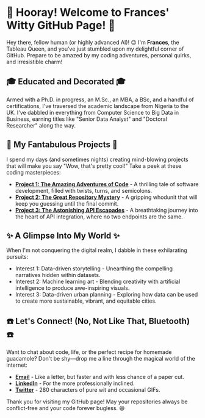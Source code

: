 # :tada: Hooray! Welcome to Frances' Witty GitHub Page! :tada:

Hey there, fellow human (or highly advanced AI)! :wink: I'm **Frances**, the Tableau Queen, and you've just stumbled upon my delightful corner of GitHub. Prepare to be amazed by my coding adventures, personal quirks, and irresistible charm!

## :mortar_board: Educated and Decorated :mortar_board:

Armed with a Ph.D. in progress, an M.Sc., an MBA, a BSc, and a handful of certifications, I've traversed the academic landscape from Nigeria to the UK.
I've dabbled in everything from Computer Science to Big Data in Business, earning titles like "Senior Data Analyst" and "Doctoral Researcher" along the way.

## :rocket: My Fantabulous Projects :rocket:

I spend my days (and sometimes nights) creating mind-blowing projects that will make you say "Wow, that's pretty cool!" Take a peek at these coding masterpieces:

- [**Project 1: The Amazing Adventures of Code**](https://github.com/yourusername/amazing-adventures) - A thrilling tale of software development, filled with twists, turns, and semicolons.
- [**Project 2: The Great Repository Mystery**](https://github.com/yourusername/repository-mystery) - A gripping whodunit that will keep you guessing until the final commit.
- [**Project 3: The Astonishing API Escapades**](https://github.com/yourusername/api-escapades) - A breathtaking journey into the heart of API integration, where no two endpoints are the same.

## :sparkles: A Glimpse Into My World :sparkles:

When I'm not conquering the digital realm, I dabble in these exhilarating pursuits:

- Interest 1: Data-driven storytelling - Unearthing the compelling narratives hidden within datasets.
- Interest 2: Machine learning art - Blending creativity with artificial intelligence to produce awe-inspiring visuals.
- Interest 3: Data-driven urban planning - Exploring how data can be used to create more sustainable, vibrant, and equitable cities.

## :phone: Let's Connect! (No, Not Like That, Bluetooth) :phone:

Want to chat about code, life, or the perfect recipe for homemade guacamole? Don't be shy—drop me a line through the magical world of the internet:


- [**Email**](mailto:aweleokolo@gmail.com) - Like a letter, but faster and with less chance of a paper cut.
- [**LinkedIn**](https://www.linkedin.com/in/francesokolo/) - For the more professionally inclined.
- [**Twitter**](https://twitter.com/francesokolo) - 280 characters of pure wit and occasional GIFs.

Thank you for visiting my GitHub page! May your repositories always be conflict-free and your code forever bugless. :smile:
